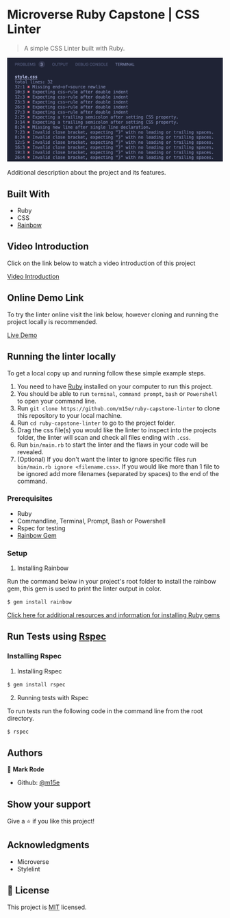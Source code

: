 # Microverse Ruby Capstone | CSS Linter

> A simple CSS Linter built with Ruby.

![screenshot](./assets/screenshot.png)

Additional description about the project and its features.

## Built With

- Ruby
- CSS
- [Rainbow](https://rubygems.org/gems/rainbow)

## Video Introduction

Click on the link below to watch a video introduction of this project

[Video Introduction](https://youtube.com)

## Online Demo Link

To try the linter online visit the link below, however cloning and running the project locally is recommended.

[Live Demo](https://livedemo.com) 

## Running the linter locally

To get a local copy up and running follow these simple example steps.

1. You need to have [Ruby](https://www.ruby-lang.org/en/) installed on your computer to run this project.
2. You should be able to run `terminal`, `command prompt`, `bash` or `Powershell` to open your command line.
3. Run `git clone https://github.com/m15e/ruby-capstone-linter` to clone this repository to your local machine.
4. Run `cd ruby-capstone-linter` to go to the project folder.
5. Drag the css file(s) you would like the linter to inspect into the projects folder, the linter will scan and check all files ending with `.css`.
6. Run `bin/main.rb` to start the linter and the flaws in your code will be revealed.
7. (Optional) If you don't want the linter to ignore specific files run `bin/main.rb ignore <filename.css>`. If you would like more than 1 file to be ignored add more filenames (separated by spaces) to the end of the command.

### Prerequisites

- Ruby
- Commandline, Terminal, Prompt, Bash or Powershell
- Rspec for testing
- [Rainbow Gem](https://github.com/sickill/rainbow) 

### Setup

1. Installing Rainbow

Run the command below in your project's root folder to install the rainbow gem, this gem is used to print the linter output in color.

~~~bash
$ gem install rainbow
~~~

[Click here for additional resources and information for installing Ruby gems](https://guides.rubygems.org/rubygems-basics/)

## Run Tests using [Rspec](https://rspec.info)

### Installing Rspec

1. Installing Rspec

~~~bash
$ gem install rspec
~~~

2. Running tests with Rspec

To run tests run the following code in the command line from the root directory.

~~~bash
$ rspec
~~~

## Authors

👤 **Mark Rode**

- Github: [@m15e](https://github.com/m15e)

## Show your support

Give a ⭐️ if you like this project!

## Acknowledgments

- Microverse
- Stylelint

## 📝 License

This project is [MIT](lic.url) licensed.